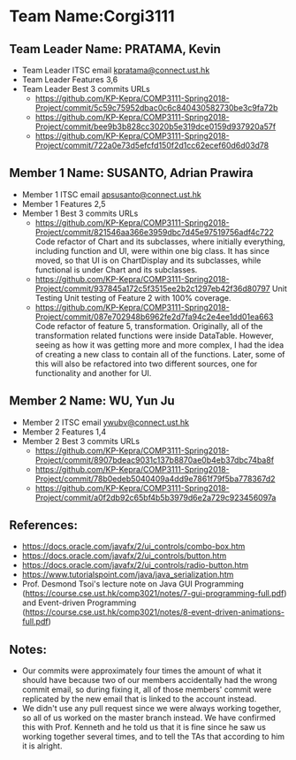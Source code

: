 # Team Name:Corgi3111

## Team Leader Name: PRATAMA, Kevin
- Team Leader ITSC email kpratama@connect.ust.hk
- Team Leader Features 3,6
- Team Leader Best 3 commits URLs
    - https://github.com/KP-Kepra/COMP3111-Spring2018-Project/commit/5c59c75952dbac0c6c840430582730be3c9fa72b
    - https://github.com/KP-Kepra/COMP3111-Spring2018-Project/commit/bee9b3b828cc3020b5e319dce0159d937920a57f
    - https://github.com/KP-Kepra/COMP3111-Spring2018-Project/commit/722a0e73d5efcfd150f2d1cc62ecef60d6d03d78
    

## Member 1 Name: SUSANTO, Adrian Prawira
- Member 1 ITSC email apsusanto@connect.ust.hk
- Member 1 Features  2,5
- Member 1 Best 3 commits URLs
    - https://github.com/KP-Kepra/COMP3111-Spring2018-Project/commit/821546aa366e3959dbc7d45e97519756adf4c722
    Code refactor of Chart and its subclasses, where initially everything, including function and UI, were within one big class. It has since moved, so that UI is on ChartDisplay and its subclasses, while functional is under Chart and its subclasses.
    - https://github.com/KP-Kepra/COMP3111-Spring2018-Project/commit/937845a172c5f3515ee2b2c1297eb42f36d80797 Unit Testing
    Unit testing of Feature 2 with 100% coverage.
    - https://github.com/KP-Kepra/COMP3111-Spring2018-Project/commit/087e702948b6962fe2d7fa94c2e4ee1dd01ea663
    Code refactor of feature 5, transformation. Originally, all of the transformation related functions were inside DataTable. However, seeing as how it was getting more and more complex, I had the idea of creating a new class to contain all of the functions.
    Later, some of this will also be refactored into two different sources, one for functionality and another for UI.

## Member 2 Name: WU, Yun Ju
- Member 2 ITSC email ywubv@connect.ust.hk
- Member 2 Features  1,4
- Member 2 Best 3 commits URLs
    - https://github.com/KP-Kepra/COMP3111-Spring2018-Project/commit/8907bdeac9031c137b8870ae0b4eb37dbc74ba8f
    - https://github.com/KP-Kepra/COMP3111-Spring2018-Project/commit/78b0edeb5040409a4dd9e7861f79f5ba778367d2
    - https://github.com/KP-Kepra/COMP3111-Spring2018-Project/commit/a0f2db92c65bf4b5b3979d6e2a729c923456097a

## References:
- https://docs.oracle.com/javafx/2/ui_controls/combo-box.htm
- https://docs.oracle.com/javafx/2/ui_controls/button.htm
- https://docs.oracle.com/javafx/2/ui_controls/radio-button.htm
- https://www.tutorialspoint.com/java/java_serialization.htm
- Prof. Desmond Tsoi's lecture note on Java GUI Programming (https://course.cse.ust.hk/comp3021/notes/7-gui-programming-full.pdf) and Event-driven Programming (https://course.cse.ust.hk/comp3021/notes/8-event-driven-animations-full.pdf)

## Notes:
- Our commits were approximately four times the amount of what it should have because two of our members accidentally had the wrong commit email,
so during fixing it, all of those members' commit were replicated by the new email that is linked to the account instead.
- We didn't use any pull request since we were always working together, so all of us worked on the master branch instead. We have confirmed this with Prof. Kenneth and he told us that it is fine since he saw us working together several times, and to tell the TAs that according to him it is alright.
